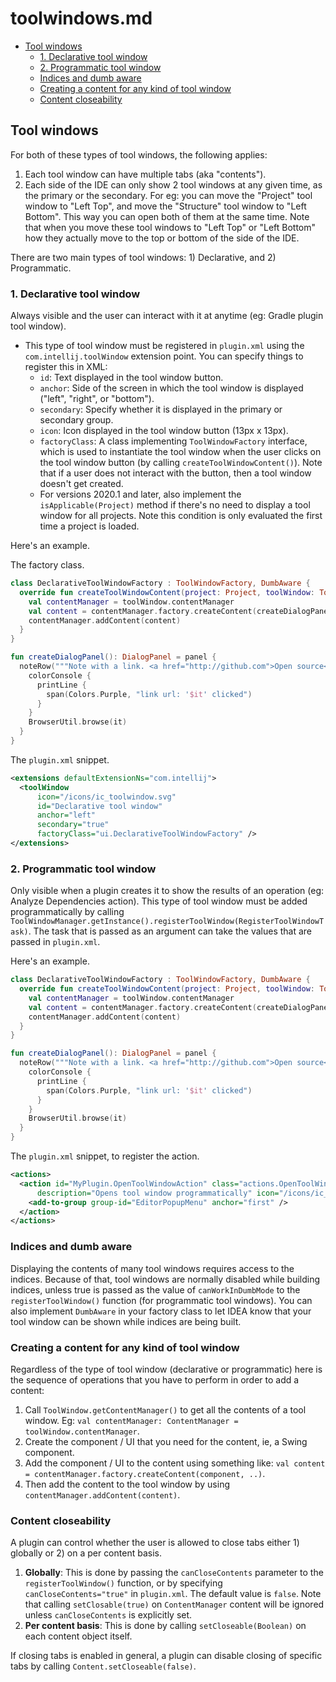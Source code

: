 # toolwindows.md

<!-- START doctoc generated TOC please keep comment here to allow auto update -->
<!-- DON'T EDIT THIS SECTION, INSTEAD RE-RUN doctoc TO UPDATE -->


- [Tool windows](#tool-windows)
  - [1. Declarative tool window](#1-declarative-tool-window)
  - [2. Programmatic tool window](#2-programmatic-tool-window)
  - [Indices and dumb aware](#indices-and-dumb-aware)
  - [Creating a content for any kind of tool window](#creating-a-content-for-any-kind-of-tool-window)
  - [Content closeability](#content-closeability)

<!-- END doctoc generated TOC please keep comment here to allow auto update -->

## Tool windows

For both of these types of tool windows, the following applies:

1. Each tool window can have multiple tabs (aka "contents").
2. Each side of the IDE can only show 2 tool windows at any given time, as the primary or the secondary. For eg: you can
   move the "Project" tool window to "Left Top", and move the "Structure" tool window to "Left Bottom". This way you can
   open both of them at the same time. Note that when you move these tool windows to "Left Top" or "Left Bottom" how
   they actually move to the top or bottom of the side of the IDE.

There are two main types of tool windows: 1) Declarative, and 2) Programmatic.

### 1. Declarative tool window

Always visible and the user can interact with it at anytime (eg: Gradle plugin tool window).

- This type of tool window must be registered in `plugin.xml` using the `com.intellij.toolWindow` extension point. You
  can specify things to register this in XML:
  - `id`: Text displayed in the tool window button.
  - `anchor`: Side of the screen in which the tool window is displayed ("left", "right", or "bottom").
  - `secondary`: Specify whether it is displayed in the primary or secondary group.
  - `icon`: Icon displayed in the tool window button (13px x 13px).
  - `factoryClass`: A class implementing `ToolWindowFactory` interface, which is used to instantiate the tool window
    when the user clicks on the tool window button (by calling `createToolWindowContent()`). Note that if a user does
    not interact with the button, then a tool window doesn't get created.
  - For versions 2020.1 and later, also implement the `isApplicable(Project)` method if there's no need to display a
    tool window for all projects. Note this condition is only evaluated the first time a project is loaded.

Here's an example.

The factory class.

```kotlin
class DeclarativeToolWindowFactory : ToolWindowFactory, DumbAware {
  override fun createToolWindowContent(project: Project, toolWindow: ToolWindow) {
    val contentManager = toolWindow.contentManager
    val content = contentManager.factory.createContent(createDialogPanel(), null, false)
    contentManager.addContent(content)
  }
}

fun createDialogPanel(): DialogPanel = panel {
  noteRow("""Note with a link. <a href="http://github.com">Open source</a>""") {
    colorConsole {
      printLine {
        span(Colors.Purple, "link url: '$it' clicked")
      }
    }
    BrowserUtil.browse(it)
  }
}
```

The `plugin.xml` snippet.

```xml
<extensions defaultExtensionNs="com.intellij">
  <toolWindow
      icon="/icons/ic_toolwindow.svg"
      id="Declarative tool window"
      anchor="left"
      secondary="true"
      factoryClass="ui.DeclarativeToolWindowFactory" />
</extensions>
```

### 2. Programmatic tool window

Only visible when a plugin creates it to show the results of an operation (eg: Analyze Dependencies action). This type
of tool window must be added programmatically by calling
`ToolWindowManager.getInstance().registerToolWindow(RegisterToolWindowTask)`. The task that is passed as an argument can
take the values that are passed in `plugin.xml`.

Here's an example.

```kotlin
class DeclarativeToolWindowFactory : ToolWindowFactory, DumbAware {
  override fun createToolWindowContent(project: Project, toolWindow: ToolWindow) {
    val contentManager = toolWindow.contentManager
    val content = contentManager.factory.createContent(createDialogPanel(), null, false)
    contentManager.addContent(content)
  }
}

fun createDialogPanel(): DialogPanel = panel {
  noteRow("""Note with a link. <a href="http://github.com">Open source</a>""") {
    colorConsole {
      printLine {
        span(Colors.Purple, "link url: '$it' clicked")
      }
    }
    BrowserUtil.browse(it)
  }
}
```

The `plugin.xml` snippet, to register the action.

```xml
<actions>
  <action id="MyPlugin.OpenToolWindowAction" class="actions.OpenToolWindowAction" text="Open Tool Window"
      description="Opens tool window programmatically" icon="/icons/ic_extension.svg">
    <add-to-group group-id="EditorPopupMenu" anchor="first" />
  </action>
</actions>
```

### Indices and dumb aware

Displaying the contents of many tool windows requires access to the indices. Because of that, tool windows are normally
disabled while building indices, unless true is passed as the value of `canWorkInDumbMode` to the `registerToolWindow()`
function (for programmatic tool windows). You can also implement `DumbAware` in your factory class to let IDEA know that
your tool window can be shown while indices are being built.

### Creating a content for any kind of tool window

Regardless of the type of tool window (declarative or programmatic) here is the sequence of operations that you have to
perform in order to add a content:

1. Call `ToolWindow.getContentManager()` to get all the contents of a tool window. Eg:
   `val contentManager: ContentManager = toolWindow.contentManager`.
2. Create the component / UI that you need for the content, ie, a Swing component.
3. Add the component / UI to the content using something like:
   `val content = contentManager.factory.createContent(component, ..)`.
4. Then add the content to the tool window by using `contentManager.addContent(content)`.

### Content closeability

A plugin can control whether the user is allowed to close tabs either 1) globally or 2) on a per content basis.

1. **Globally**: This is done by passing the `canCloseContents` parameter to the `registerToolWindow()` function, or by
   specifying `canCloseContents="true"` in `plugin.xml`. The default value is `false`. Note that calling
   `setClosable(true)` on `ContentManager` content will be ignored unless `canCloseContents` is explicitly set.
2. **Per content basis**: This is done by calling `setCloseable(Boolean)` on each content object itself.

If closing tabs is enabled in general, a plugin can disable closing of specific tabs by calling
`Content.setCloseable(false)`.
